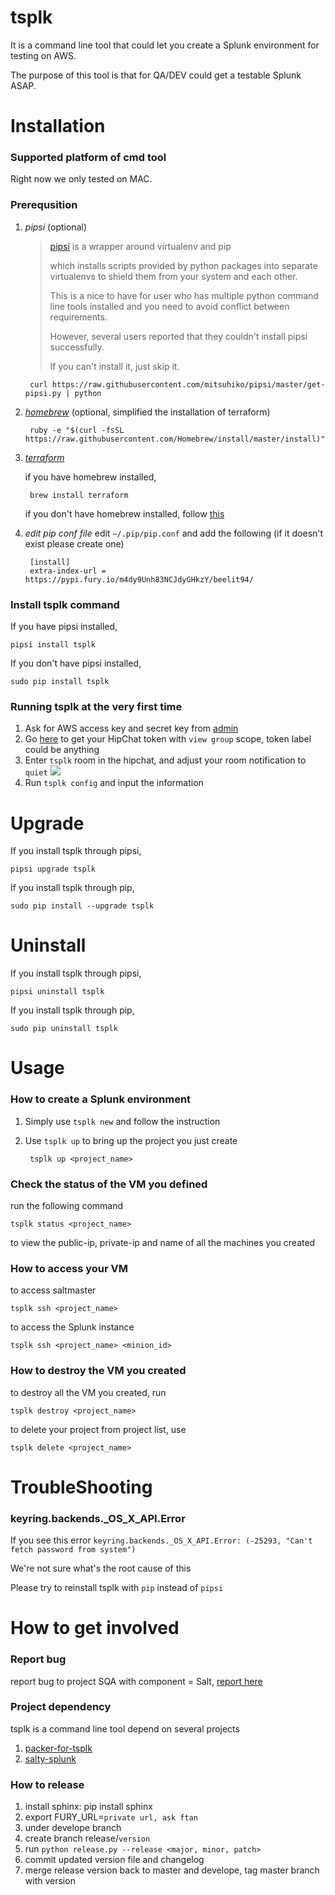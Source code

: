 # tsplk

It is a command line tool that could let you create a Splunk environment for testing on AWS.

The purpose of this tool is that for QA/DEV could get a testable Splunk ASAP.


# Installation

### Supported platform of cmd tool

Right now we only tested on MAC.

### Prerequsition
1. _pipsi_ (optional)

    > [pipsi](https://github.com/mitsuhiko/pipsi) is a wrapper around virtualenv and pip
    >
    > which installs scripts provided by python packages into separate virtualenvs to shield them from your system and each other.
    >
    > This is a nice to have for user who has multiple python command line tools installed and you need to avoid conflict between requirements.
    >
    > However, several users reported that they couldn't install pipsi successfully.
    >
    > If you can't install it, just skip it.

        curl https://raw.githubusercontent.com/mitsuhiko/pipsi/master/get-pipsi.py | python

2. [_homebrew_](http://brew.sh/) (optional, simplified the installation of terraform)

        ruby -e "$(curl -fsSL https://raw.githubusercontent.com/Homebrew/install/master/install)"

3. [_terraform_](https://www.terraform.io/)

    if you have homebrew installed,

        brew install terraform

    if you don't have homebrew installed, follow [this](https://www.terraform.io/intro/getting-started/install.html)

4. _edit pip conf file_
edit `~/.pip/pip.conf` and add the following (if it doesn't exist please create one)

        [install]
        extra-index-url = https://pypi.fury.io/m4dy9Unh83NCJdyGHkzY/beelit94/

### Install tsplk command
If you have pipsi installed,

    pipsi install tsplk

If you don't have pipsi installed,

    sudo pip install tsplk

### Running tsplk at the very first time

1. Ask for AWS access key and secret key from [admin](emailto:ftan@splunk.com)
1. Go [here](https://hipchat.splunk.com/account/api) to get your HipChat token
with `view group` scope, token label could be anything
1. Enter `tsplk` room in the hipchat, and adjust your room notification to `quiet`
![](https://s3-us-west-2.amazonaws.com/tsplk/StaticResources/hipchat_room_notification.png)
1. Run `tsplk config` and input the information

# Upgrade

If you install tsplk through pipsi,

    pipsi upgrade tsplk
     
If you install tsplk through pip,

    sudo pip install --upgrade tsplk 
    
# Uninstall

If you install tsplk through pipsi,

    pipsi uninstall tsplk
     
If you install tsplk through pip,

    sudo pip uninstall tsplk

# Usage
### How to create a Splunk environment

1. Simply use `tsplk new` and follow the instruction
2. Use `tsplk up` to bring up the project you just create

        tsplk up <project_name>

### Check the status of the VM you defined
run the following command

    tsplk status <project_name>

to view the public-ip, private-ip and name of all the machines you created

### How to access your VM

to access saltmaster

    tsplk ssh <project_name>

to access the Splunk instance

    tsplk ssh <project_name> <minion_id>

### How to destroy the VM you created

to destroy all the VM you created, run

    tsplk destroy <project_name>

to delete your project from project list, use

    tsplk delete <project_name>

# TroubleShooting
### keyring.backends._OS_X_API.Error

If you see this error `keyring.backends._OS_X_API.Error: (-25293, "Can't fetch password from system")`

We're not sure what's the root cause of this

Please try to reinstall tsplk with `pip` instead of `pipsi`

# How to get involved
### Report bug

report bug to project SQA with component = Salt, [report here](https://jira.splunk.com/secure/CreateIssueDetails!init.jspa?pid=12521&issuetype=1&components=Salt)

### Project dependency

tsplk is a command line tool depend on several projects

1. [packer-for-tsplk](https://git.splunk.com/users/ftan/repos/packer-for-tsplk/browse)
2. [salty-splunk](https://git.splunk.com/projects/SUSTAIN/repos/salty-splunk/browse)

### How to release

1. install sphinx: pip install sphinx
1. export FURY_URL=`private url, ask ftan`
1. under develope branch
1. create branch release/`version`
1. run `python release.py --release <major, minor, patch>`
1. commit updated version file and changelog
1. merge release version back to master and develope, tag master branch with version